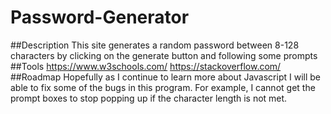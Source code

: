 # Password-Generator
##Description
This site generates a random password between 8-128 characters by clicking on the generate button and following some prompts
##Tools
https://www.w3schools.com/
https://stackoverflow.com/
##Roadmap
Hopefully as I continue to learn more about Javascript I will be able to fix some of the bugs in this program. For example, I cannot get the prompt boxes to stop popping up if the character length is not met.
